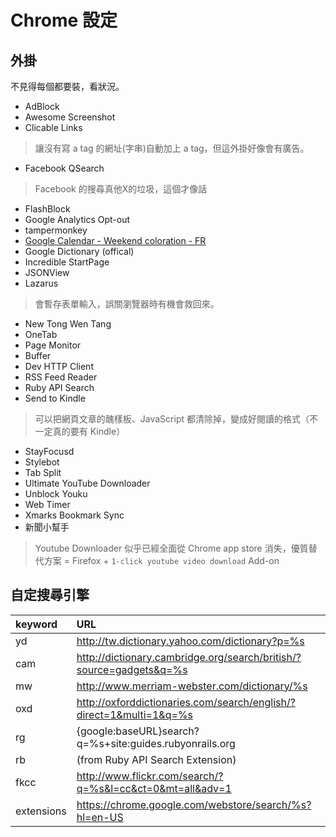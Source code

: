 # Chrome 設定
## 外掛
不見得每個都要裝，看狀況。

* AdBlock
* Awesome Screenshot
* Clicable Links
> 讓沒有寫 a tag 的網址(字串)自動加上 a tag，但這外掛好像會有廣告。
* Facebook QSearch
> Facebook 的搜尋真他X的垃圾，這個才像話
* FlashBlock
* Google Analytics Opt-out
* tampermonkey
* [Google Calendar - Weekend coloration - FR](http://userscripts.org/scripts/show/77649)
* Google Dictionary (offical)
* Incredible StartPage
* JSONView
* Lazarus
> 會暫存表單輸入，誤關瀏覽器時有機會救回來。
* New Tong Wen Tang
* OneTab
* Page Monitor
* Buffer
* Dev HTTP Client
* RSS Feed Reader
* Ruby API Search
* Send to Kindle
> 可以把網頁文章的醜樣板、JavaScript 都清除掉，變成好閱讀的格式（不一定真的要有 Kindle）
* StayFocusd
* Stylebot
* Tab Split
* Ultimate YouTube Downloader
* Unblock Youku
* Web Timer
* Xmarks Bookmark Sync
* 新聞小幫手

> Youtube Downloader 似乎已經全面從 Chrome app store 消失，優質替代方案 = Firefox + `1-click youtube video download` Add-on


## 自定搜尋引擎

|keyword      |URL                                                                  |
|:------------|:--------------------------------------------------------------------|
| yd          | http://tw.dictionary.yahoo.com/dictionary?p=%s                      |
| cam         | http://dictionary.cambridge.org/search/british/?source=gadgets&q=%s |
| mw          | http://www.merriam-webster.com/dictionary/%s                        |
| oxd         | http://oxforddictionaries.com/search/english/?direct=1&multi=1&q=%s |
| rg          | {google:baseURL}search?q=%s+site:guides.rubyonrails.org             |
| rb          | (from Ruby API Search Extension)                                    |
| fkcc        | http://www.flickr.com/search/?q=%s&l=cc&ct=0&mt=all&adv=1           |
| extensions  | https://chrome.google.com/webstore/search/%s?hl=en-US               |

